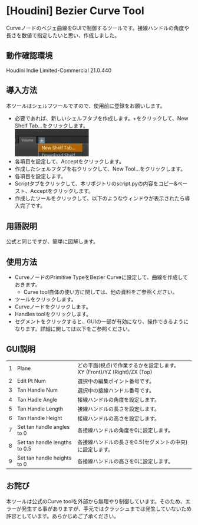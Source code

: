 # [Houdini] Bezier Curve Tool
Curveノードのベジェ曲線をGUIで制御するツールです。接線ハンドルの角度や長さを数値で指定したいと思い、作成しました。
## 動作確認環境
Houdini Indie Limited-Commercial 21.0.440
## 導入方法
本ツールはシェルフツールですので、使用前に登録をお願いします。
- 必要であれば、新しいシェルフタブを作成します。+をクリックして、New Shelf Tab...をクリックします。<br><img src="images/installation000.jpg" width="200">
- 各項目を設定して、Acceptをクリックします。
- 作成したシェルフタブを右クリックして、New Tool...をクリックします。
- 各項目を設定します。
- Scriptタブをクリックして、本リポジトリのscript.pyの内容をコピー&ペースト、Acceptをクリックします。
- 作成したツールをクリックして、以下のようなウィンドウが表示されたら導入完了です。
## 用語説明
公式と同じですが、簡単に図解します。
## 使用方法
- CurveノードのPrimitive TypeをBezier Curveに設定して、曲線を作成しておきます。
    - Curve tool自体の使い方に関しては、他の資料をご参照ください。
- ツールをクリックします。
- Curveノードをクリックします。
- Handles toolをクリックします。
- セグメントをクリックすると、GUIの一部が有効になり、操作できるようになります。詳細に関しては以下をご参照ください。
## GUI説明
| | | |
| - | - | - |
| 1 | Plane | どの平面(視点)で作業するかを設定します。<br>XY (Front)/YZ (Right)/ZX (Top) |
| 2 | Edit Pt Num | 選択中の編集ポイント番号です。 |
| 3 | Tan Handle Num | 選択中の接線ハンドル番号です。 |
| 4 | Tan Hadle Angle | 接線ハンドルの角度を設定します。 |
| 5 | Tan Handle Length | 接線ハンドルの長さを設定します。 |
| 6 | Tan Handle Height | 接線ハンドルの高さを設定します。 |
| 7 | Set tan handle angles to 0 | 各接線ハンドルの角度を0に設定します。 |
| 8 | Set tan handle lengths to 0.5 | 各接線ハンドルの長さを0.5(セグメントの中央)に設定します。 |
| 9 | Set tan handle heights to 0 | 各接線ハンドルの高さを0に設定します。 |
## お詫び
本ツールは公式のCurve toolを外部から無理やり制御しています。そのため、エラーが発生する事がありますが、手元ではクラッシュまでは発生していないため許容としています。あらかじめご了承ください。
